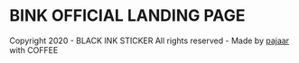 # BINK OFFICIAL LANDING PAGE
Copyright 2020 - BLACK INK STICKER All rights reserved - Made by [pajaar](https://github.com/pajaar/) with COFFEE

